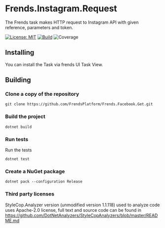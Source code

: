 # Frends.Instagram.Request
The Frends task makes HTTP request to Instagram API with given reference, parameters and token.

[![License: MIT](https://img.shields.io/badge/License-MIT-green.svg)](https://opensource.org/licenses/MIT)
[![Build](https://github.com/FrendsPlatform/Frends.Instagram/actions/workflows/Request_build_and_test_on_main.yml/badge.svg)](https://github.com/FrendsPlatform/Frends.Instagram/actions)
![Coverage](https://app-github-custom-badges.azurewebsites.net/Badge?key=FrendsPlatform/Frends.Instagram/Frends.Instagram.Request|main)

## Installing

You can install the Task via frends UI Task View.

## Building

### Clone a copy of the repository

`git clone https://github.com/FrendsPlatform/Frends.Facebook.Get.git`

### Build the project

`dotnet build`

### Run tests

Run the tests

`dotnet test`

### Create a NuGet package

`dotnet pack --configuration Release`

### Third party licenses

StyleCop.Analyzer version (unmodified version 1.1.118) used to analyze code uses Apache-2.0 license, full text and source code can be found in https://github.com/DotNetAnalyzers/StyleCopAnalyzers/blob/master/README.md
